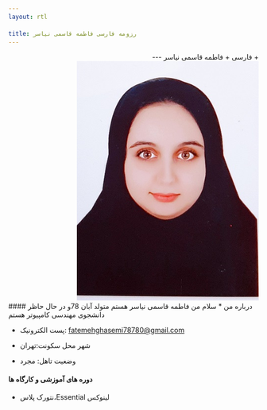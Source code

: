 ```yaml
---
layout: rtl

title: رزومه فارسی فاطمه قاسمی نیاسر 
---
```


<div dir="rtl">
+ فارسی
+ فاطمه قاسمی نیاسر 
---<img src="pic.jpeg">
</div>
#### درباره من 
* سلام من فاطمه قاسمی نیاسر هستم متولد آبان 78و در حال حاظر دانشجوی مهندسی کامپیوتر هستم

* پست الکترونیک: fatemehghasemi78780@gmail.com

* شهر محل سکونت:تهران 

* وضعیت تاهل: مجرد

#### دوره های آموزشی و کارگاه ها

* نتورک پلاس،Essential لینوکس


